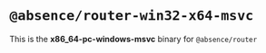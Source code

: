# `@absence/router-win32-x64-msvc`

This is the **x86_64-pc-windows-msvc** binary for `@absence/router`
